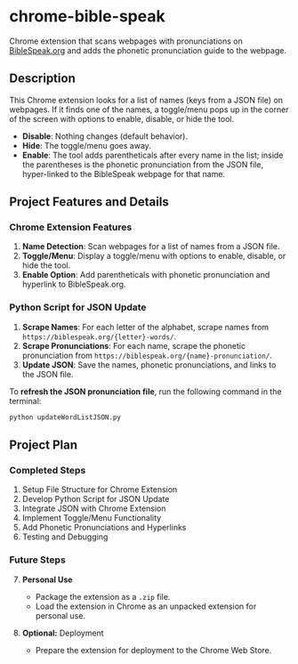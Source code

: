 # chrome-bible-speak

Chrome extension that scans webpages with pronunciations on [BibleSpeak.org](https://biblespeak.org) and adds the phonetic pronunciation guide to the webpage.

## Description

This Chrome extension looks for a list of names (keys from a JSON file) on webpages. If it finds one of the names, a toggle/menu pops up in the corner of the screen with options to enable, disable, or hide the tool.

- **Disable**: Nothing changes (default behavior).
- **Hide**: The toggle/menu goes away.
- **Enable**: The tool adds parentheticals after every name in the list; inside the parentheses is the phonetic pronunciation from the JSON file, hyper-linked to the BibleSpeak webpage for that name.

## Project Features and Details

### Chrome Extension Features

1. **Name Detection**: Scan webpages for a list of names from a JSON file.
2. **Toggle/Menu**: Display a toggle/menu with options to enable, disable, or hide the tool.
3. **Enable Option**: Add parentheticals with phonetic pronunciation and hyperlink to BibleSpeak.org.

### Python Script for JSON Update

1. **Scrape Names**: For each letter of the alphabet, scrape names from `https://biblespeak.org/{letter}-words/`.
2. **Scrape Pronunciations**: For each name, scrape the phonetic pronunciation from `https://biblespeak.org/{name}-pronunciation/`.
3. **Update JSON**: Save the names, phonetic pronunciations, and links to the JSON file.

To **refresh the JSON pronunciation file**, run the following command in the terminal:

```sh
python updateWordListJSON.py
```

## Project Plan

### Completed Steps

1. Setup File Structure for Chrome Extension
2. Develop Python Script for JSON Update
3. Integrate JSON with Chrome Extension
4. Implement Toggle/Menu Functionality
5. Add Phonetic Pronunciations and Hyperlinks
6. Testing and Debugging

### Future Steps

7. **Personal Use**
    - Package the extension as a `.zip` file.
    - Load the extension in Chrome as an unpacked extension for personal use.

8. **Optional:** Deployment
    - Prepare the extension for deployment to the Chrome Web Store.